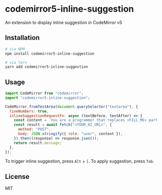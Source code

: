 # codemirror5-inline-suggestion

An extension to display inline suggestion in CodeMirror v5

## Installation

```bash
# via NPM
npm install codemirror5-inline-suggestion

# via Yarn
yarn add codemirror5-inline-suggestion
```

## Usage

```js
import CodeMirror from "codemirror";
import "codemirror5-inline-suggestion";

CodeMirror.fromTextArea(document.querySelector("textarea"), {
  lineNumbers: true,
  inlineSuggestionRequestFn: async (textBefore, textAfter) => {
    const content = `You are a programmer that replaces <FILL_ME> part with the right code. Only output the code that replaces <FILL_ME> part. Do not add any explanation or markdown. ${textBefore}<FILL_ME>${textAfter}`;
    const result = await fetch("<YOUR_AI_URL>", {
      method: "POST",
      body: JSON.stringify({ role: "user", content }),
    }).then((response) => response.json());
    return result.message;
  },
});
```

To trigger inline suggestion, press `Alt` + `[`.
To apply suggestion, press `Tab`.

## License

MIT
